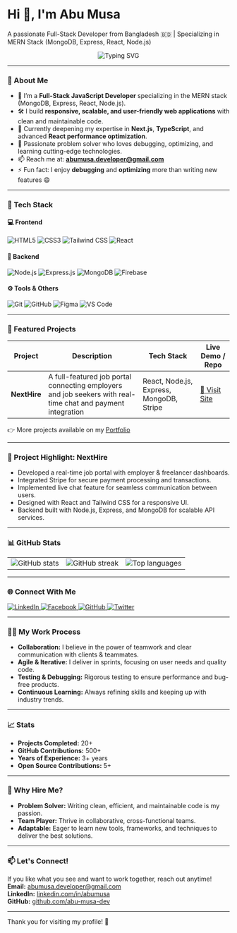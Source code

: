 # Hi 👋, I'm Abu Musa

A passionate Full-Stack Developer from Bangladesh 🇧🇩 | Specializing in MERN Stack (MongoDB, Express, React, Node.js)

<p align="center">
  <img src="https://readme-typing-svg.herokuapp.com?font=Fira+Code&duration=4000&pause=1000&center=true&vCenter=true&width=435&lines=Frontend+Developer;MERN+Stack+Developer;Clean+Code+Enthusiast;Always+Learning+New+Things" alt="Typing SVG" />
</p>

---

### 🚀 About Me

- 💼 I’m a **Full-Stack JavaScript Developer** specializing in the MERN stack (MongoDB, Express, React, Node.js).  
- 🛠️ I build **responsive, scalable, and user-friendly web applications** with clean and maintainable code.  
- 🌱 Currently deepening my expertise in **Next.js**, **TypeScript**, and advanced **React performance optimization**.  
- 🧠 Passionate problem solver who loves debugging, optimizing, and learning cutting-edge technologies.  
- 📫 Reach me at: **[abumusa.developer@gmail.com](mailto:abumusa.developer@gmail.com)**  
- ⚡ Fun fact: I enjoy **debugging** and **optimizing** more than writing new features 😄

---

### 🧩 Tech Stack

#### 💻 Frontend
![HTML5](https://img.shields.io/badge/HTML5-E34F26?style=flat&logo=html5&logoColor=white)
![CSS3](https://img.shields.io/badge/CSS3-1572B6?style=flat&logo=css3&logoColor=white)
![Tailwind CSS](https://img.shields.io/badge/Tailwind_CSS-06B6D4?style=flat&logo=tailwind-css&logoColor=white)
![React](https://img.shields.io/badge/React-61DAFB?style=flat&logo=react&logoColor=white)

#### 🧪 Backend
![Node.js](https://img.shields.io/badge/Node.js-339933?style=flat&logo=node.js&logoColor=white)
![Express.js](https://img.shields.io/badge/Express.js-000000?style=flat&logo=express&logoColor=white)
![MongoDB](https://img.shields.io/badge/MongoDB-47A248?style=flat&logo=mongodb&logoColor=white)
![Firebase](https://img.shields.io/badge/Firebase-FFCA28?style=flat&logo=firebase&logoColor=black)

#### ⚙️ Tools & Others
![Git](https://img.shields.io/badge/Git-F05032?style=flat&logo=git&logoColor=white)
![GitHub](https://img.shields.io/badge/GitHub-181717?style=flat&logo=github&logoColor=white)
![Figma](https://img.shields.io/badge/Figma-F24E1E?style=flat&logo=figma&logoColor=white)
![VS Code](https://img.shields.io/badge/VSCode-007ACC?style=flat&logo=visual-studio-code&logoColor=white)

---

### 💼 Featured Projects

| Project     | Description                                              | Tech Stack                  | Live Demo / Repo                              |
|-------------|----------------------------------------------------------|-----------------------------|----------------------------------------------|
| **NextHire** | A full-featured job portal connecting employers and job seekers with real-time chat and payment integration | React, Node.js, Express, MongoDB, Stripe | [🔗 Visit Site](https://next-hire-web.netlify.app/home) |

👉 More projects available on my [Portfolio](https://abumusaportfolio.netlify.app/)

---

### 📝 Project Highlight: NextHire

- Developed a real-time job portal with employer & freelancer dashboards.  
- Integrated Stripe for secure payment processing and transactions.  
- Implemented live chat feature for seamless communication between users.  
- Designed with React and Tailwind CSS for a responsive UI.  
- Backend built with Node.js, Express, and MongoDB for scalable API services.

---

### 📊 GitHub Stats

<table>
  <tr>
    <td>
      <img src="https://github-readme-stats.vercel.app/api?username=abu-musa-dev&show_icons=true&theme=radical" alt="GitHub stats" />
    </td>
    <td>
      <img src="https://github-readme-streak-stats.herokuapp.com/?user=abu-musa-dev&theme=radical" alt="GitHub streak" />
    </td>
    <td>
      <img src="https://github-readme-stats.vercel.app/api/top-langs/?username=abu-musa-dev&theme=radical&layout=compact" alt="Top languages" />
    </td>
  </tr>
</table>

---

### 🌐 Connect With Me

<p align="left">
  <a href="https://linkedin.com/in/abumusa" target="_blank" rel="noopener noreferrer">
    <img src="https://img.shields.io/badge/LinkedIn-0077B5?style=flat&logo=linkedin&logoColor=white" alt="LinkedIn" />
  </a>
  <a href="https://facebook.com/abumusaxyz" target="_blank" rel="noopener noreferrer">
    <img src="https://img.shields.io/badge/Facebook-1877F2?style=flat&logo=facebook&logoColor=white" alt="Facebook" />
  </a>
  <a href="https://github.com/abu-musa-dev" target="_blank" rel="noopener noreferrer">
    <img src="https://img.shields.io/badge/GitHub-181717?style=flat&logo=github&logoColor=white" alt="GitHub" />
  </a>
  <a href="https://twitter.com/your-twitter-handle" target="_blank" rel="noopener noreferrer">
    <img src="https://img.shields.io/badge/Twitter-1DA1F2?style=flat&logo=twitter&logoColor=white" alt="Twitter" />
  </a>
</p>

---

### 👨‍💻 My Work Process

- **Collaboration:** I believe in the power of teamwork and clear communication with clients & teammates.  
- **Agile & Iterative:** I deliver in sprints, focusing on user needs and quality code.  
- **Testing & Debugging:** Rigorous testing to ensure performance and bug-free products.  
- **Continuous Learning:** Always refining skills and keeping up with industry trends.

---

### 📈 Stats

- **Projects Completed:** 20+  
- **GitHub Contributions:** 500+  
- **Years of Experience:** 3+ years  
- **Open Source Contributions:** 5+

---

### 🌟 Why Hire Me?

- **Problem Solver:** Writing clean, efficient, and maintainable code is my passion.  
- **Team Player:** Thrive in collaborative, cross-functional teams.  
- **Adaptable:** Eager to learn new tools, frameworks, and techniques to deliver the best solutions.

---

### 📫 Let's Connect!

If you like what you see and want to work together, reach out anytime!  
**Email:** [abumusa.developer@gmail.com](mailto:abumusa.developer@gmail.com)  
**LinkedIn:** [linkedin.com/in/abumusa](https://linkedin.com/in/abumusa)  
**GitHub:** [github.com/abu-musa-dev](https://github.com/abu-musa-dev)

---

Thank you for visiting my profile! 🚀
